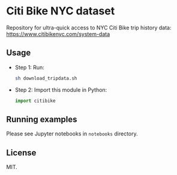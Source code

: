 # Citi Bike NYC dataset

Repository for ultra-quick access to 
NYC Citi Bike trip history data:  
https://www.citibikenyc.com/system-data  

## Usage

- Step 1: Run:  

    ```bash
    sh download_tripdata.sh
    ```
- Step 2: Import this module in Python:  

    ```python
    import citibike
    ```

## Running examples

Please see Jupyter notebooks in ```notebooks``` directory.

## License

MIT.